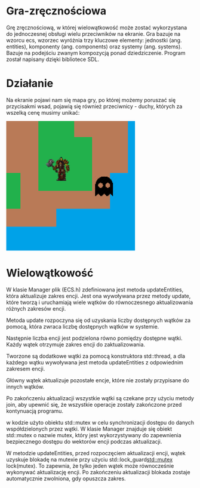 # Gra-zręcznościowa
Grę zręcznościową, w której wielowątkowość może zostać wykorzystana do jednoczesnej obsługi wielu przeciwników na ekranie.
Gra bazuje na wzorcu ecs, wzorzec wyróżnia trzy kluczowe elementy: jednostki (ang. entities), komponenty (ang. components) oraz systemy (ang. systems). Bazuje na podejściu zwanym kompozycją ponad dziedziczenie.
Program został napisany dzięki bibliotece SDL.

# Działanie
Na ekranie pojawi nam się mapa gry, po której możemy poruszać się przycisakmi wsad, pojawią się również przeciwnicy - duchy, których za wszelką cenę musimy unikać:

![image info](./screen_do_sprawozdania.png)

# Wielowątkowość
W klasie Manager plik (ECS.h) zdefiniowana jest metoda updateEntities, która aktualizuje zakres encji. Jest ona wywoływana przez metody update, które tworzą i uruchamiają wiele wątków do równoczesnego aktualizowania różnych zakresów encji.

Metoda update rozpoczyna się od uzyskania liczby dostępnych wątków za pomocą, która zwraca liczbę dostępnych wątków w systemie.

Następnie liczba encji jest podzielona równo pomiędzy dostępne wątki. Każdy wątek otrzymuje zakres encji do zaktualizowania.

Tworzone są dodatkowe wątki za pomocą konstruktora std::thread, a dla każdego wątku wywoływana jest metoda updateEntities z odpowiednim zakresem encji.

Główny wątek aktualizuje pozostałe encje, które nie zostały przypisane do innych wątków.

Po zakończeniu aktualizacji wszystkie wątki są czekane przy użyciu metody join, aby upewnić się, że wszystkie operacje zostały zakończone przed kontynuacją programu.

w kodzie użyto obiektu std::mutex w celu synchronizacji dostępu do danych współdzielonych przez wątki. W klasie Manager znajduje się obiekt std::mutex o nazwie mutex, który jest wykorzystywany do zapewnienia bezpiecznego dostępu do wektorów encji podczas aktualizacji.

W metodzie updateEntities, przed rozpoczęciem aktualizacji encji, wątek uzyskuje blokadę na mutexie przy użyciu std::lock_guard<std::mutex> lock(mutex). To zapewnia, że tylko jeden wątek może równocześnie wykonywać aktualizację encji. Po zakończeniu aktualizacji blokada zostaje automatycznie zwolniona, gdy opuszcza zakres.
